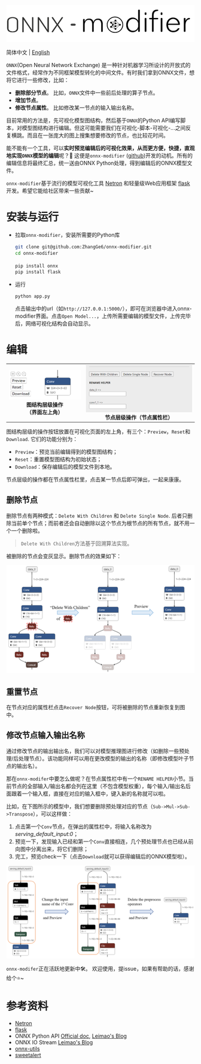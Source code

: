 <img src="./docs/onnx_modifier_logo_1.png" style="zoom: 60%;" />

简体中文 | [English](readme.md)

`ONNX`(Open Neural Network Exchange) 是一种针对机器学习所设计的开放式的文件格式，经常作为不同框架模型转化的中间文件。有时我们拿到ONNX文件，想将它进行一些修改，比如：

- **删除部分节点**。 比如，`ONNX`文件中一些前后处理的算子节点。
- **增加节点**。
- **修改节点属性**。 比如修改某一节点的输入输出名称。

目前常用的方法是，先可视化模型图结构，然后基于`ONNX`的Python API编写脚本，对模型图结构进行编辑。但这可能需要我们在可视化-脚本-可视化-...之间反复横跳。而且在一张庞大的图上搜集想要修改的节点，也比较花时间。

能不能有一个工具，可以**实时预览编辑后的可视化效果，从而更方便，快捷，直观地实现`ONNX`模型的编辑**呢？:rocket: 这便是`onnx-modifier` ([github]())开发的动机。所有的编辑信息将最终汇总，统一送由ONNX Python处理，得到编辑后的ONNX模型文件。

`onnx-modifier`基于流行的模型可视化工具 [Netron](https://github.com/lutzroeder/netron) 和轻量级Web应用框架 [flask](https://github.com/pallets/flask) 开发。希望它能给社区带来一些贡献~

# 安装与运行

- 拉取`onnx-modifier`，安装所需要的Python库 

  ```bash
  git clone git@github.com:ZhangGe6/onnx-modifier.git
  cd onnx-modifier
  
  pip install onnx
  pip install flask
  ```

- 运行 

  ```bash
  python app.py
  ```

  点击输出中的url（如`http://127.0.0.1:5000/`），即可在浏览器中进入onnx-modifier界面。点击`Open Model...`，上传所需要编辑的模型文件，上传完毕后，网络可视化结构会自动显示。

# 编辑

<table>
    <tr>
        <td ><center><img src="./docs/top_left_buttons.png"> <b>图结构层级操作<br>（界面左上角）</b></center></td>
        <td ><center><img src="./docs/node_prop_buttos.png" ><b>节点层级操作（节点属性栏）</b></center></td>
    </tr>
</table>



图结构层级的操作按钮放置在可视化页面的左上角，有三个：`Preview`，`Reset`和`Download`. 它们的功能分别为：

- `Preview`：预览当前编辑得到的模型图结构；
- `Reset`：重置模型图结构为初始状态；
- `Download`：保存编辑后的模型文件到本地。

节点层级的操作都在节点属性栏里，点击某一节点后即可弹出，一起来康康。

## 删除节点

删除节点有两种模式：`Delete With Children` 和 `Delete Single Node`. 后者只删除当前单个节点；而前者还会自动删除以这个节点为根节点的所有节点，就不用一个一个删除啦。

> `Delete With Children`方法基于回溯算法实现。

被删除的节点会变灰显示。删除节点的效果如下：

<img src="./docs/onnx_modifier_delete.png" style="zoom: 60%;" />



## 重置节点

在节点对应的属性栏点击`Recover Node`按钮，可将被删除的节点重新恢复到图中。

## 修改节点输入输出名称

通过修改节点的输出输出名，我们可以对模型推理图进行修改（如删除一些预处理/后处理节点）。该功能同样可以用在更改模型的输出的名称（即修改模型叶子节点的输出名）。

那在`onnx-modifer`中要怎么做呢？在节点属性栏中有一个`RENAME HELPER`小节。当前节点的全部输入/输出名都会列在这里（不包含模型权重），每个输入/输出名后面跟着一个输入框，直接在对应的输入框中，键入新的名称就可以啦。

比如，在下图所示的模型中，我们想要删除预处理对应的节点（`Sub->Mul->Sub->Transpose`），可以这样做：

1. 点击第一个`Conv`节点，在弹出的属性栏中，将输入名称改为*serving_default_input:0*；
2. 预览一下，发现输入已经和第一个`Conv`直接相连，几个预处理节点也已经从前向图中分离出来，将它们删除；
3. 完工，预览check一下（点击`Download`就可以获得编辑后的ONNX模型啦）。

<img src="./docs/rename_node_io.png" alt="rename_node_io" style="zoom:60%;" />

`onnx-modifer`正在活跃地更新中:hammer_and_wrench:。 欢迎使用，提issue，如果有帮助的话，感谢给个:star:~

# 参考资料
- [Netron](https://github.com/lutzroeder/netron)
- [flask](https://github.com/pallets/flask)
- ONNX Python API [Official doc](https://github.com/onnx/onnx/blob/main/docs/PythonAPIOverview.md), [Leimao's Blog](https://leimao.github.io/blog/ONNX-Python-API/)
- ONNX IO Stream  [Leimao's Blog](https://leimao.github.io/blog/ONNX-IO-Stream/)
- [onnx-utils](https://github.com/saurabh-shandilya/onnx-utils)
- [sweetalert](https://github.com/t4t5/sweetalert)